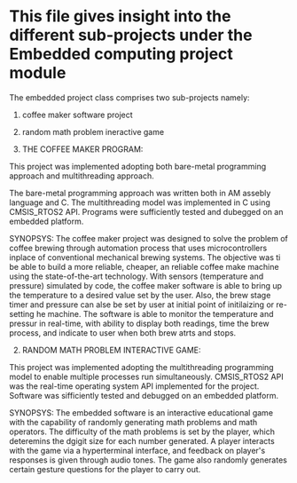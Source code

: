 # This file gives insight into the different sub-projects under the Embedded computing project module

The embedded project class comprises two sub-projects namely:

1. coffee maker software project

2. random math problem ineractive game

1. THE COFFEE MAKER PROGRAM:

This project was implemented adopting both bare-metal programming approach and multithreading approach. 

The bare-metal programming approach was written both in AM assebly language and C. The multithreading model was implemented in C using CMSIS_RTOS2 API. Programs were sufficiently tested and dubegged on an embedded platform. 

SYNOPSYS:
 The coffee maker project was designed to solve the problem of coffee brewing through automation process that uses microcontrollers inplace of conventional mechanical brewing systems. The objective was ti be able to build a more reliable, cheaper, an reliable coffee make machine using the state-of-the-art technology.
 With sensors (temperature and pressure) simulated by code, the coffee maker software is able to bring up the temperature to a desired value set by the user. Also, the brew stage timer and pressure can alse be set by user at initial point of initilaizing or re-setting he machine. The software is able to monitor the temperature and pressur in real-time, with ability to display both readings, time the brew process, and indicate to user when both brew atrts and stops. 
 
 
 2. RANDOM MATH PROBLEM INTERACTIVE GAME:
 
 This project was implemented adopting the multithreading programming model to enable multiple processes run simultaneously. CMSIS_RTOS2 API was the real-time operating system API implemented for the project. Software was sifficiently tested and debugged on an embedded platform. 
 
 SYNOPSYS:
 The embedded software is an interactive educational game with the capability of randomly generating math problems and math operators. The difficulty of the math problems is set by the player, which deteremins the dgigit size for each number generated. A player interacts with the game via a hyperterminal interface, and feedback on player's responses is given through audio tones. The game also randomly generates certain gesture questions for the player to carry out.  
